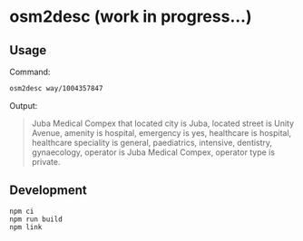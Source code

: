 # osm2desc (work in progress...)

## Usage

Command:

```bash
osm2desc way/1004357847
```

Output:

> Juba Medical Compex that located city is Juba, located street is Unity Avenue, amenity is hospital, emergency is yes, healthcare is hospital, healthcare speciality is general, paediatrics, intensive, dentistry, gynaecology, operator is Juba Medical Compex, operator type is private.

## Development

```
npm ci
npm run build
npm link
```
